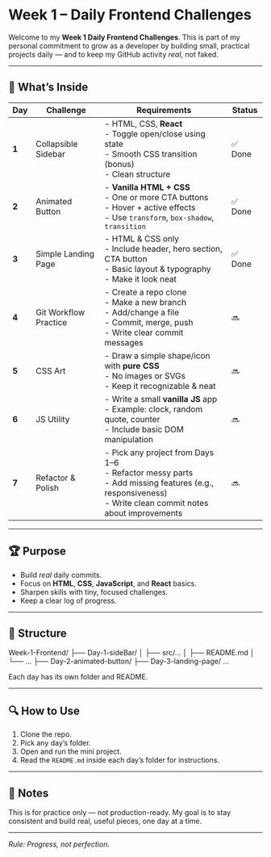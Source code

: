 # Week 1 – Daily Frontend Challenges

Welcome to my **Week 1 Daily Frontend Challenges**.
This is part of my personal commitment to grow as a developer by building small, practical projects daily — and to keep my GitHub activity *real*, not faked.

---

## 📅 **What’s Inside**

| Day   | Challenge             | Requirements                                                                                                                                                 | Status |
| ----- | --------------------- | ------------------------------------------------------------------------------------------------------------------------------------------------------------ | ------ |
| **1** | Collapsible Sidebar   | - HTML, CSS, **React**<br>- Toggle open/close using state<br>- Smooth CSS transition (bonus)<br>- Clean structure                                            | ✅ Done |
| **2** | Animated Button       | - **Vanilla HTML + CSS**<br>- One or more CTA buttons<br>- Hover + active effects<br>- Use `transform`, `box-shadow`, `transition`                           | ✅ Done |
| **3** | Simple Landing Page   | - HTML & CSS only<br>- Include header, hero section, CTA button<br>- Basic layout & typography<br>- Make it look neat                                        | ✅ Done |
| **4** | Git Workflow Practice | - Create a repo clone<br>- Make a new branch<br>- Add/change a file<br>- Commit, merge, push<br>- Write clear commit messages                                | 🔜      |
| **5** | CSS Art               | - Draw a simple shape/icon with **pure CSS**<br>- No images or SVGs<br>- Keep it recognizable & neat                                                         | 🔜      |
| **6** | JS Utility            | - Write a small **vanilla JS** app<br>- Example: clock, random quote, counter<br>- Include basic DOM manipulation                                            | 🔜      |
| **7** | Refactor & Polish     | - Pick any project from Days 1–6<br>- Refactor messy parts<br>- Add missing features (e.g., responsiveness)<br>- Write clean commit notes about improvements | 🔜      |

---

## 🏆 **Purpose**

- Build *real* daily commits.
- Focus on **HTML**, **CSS**, **JavaScript**, and **React** basics.
- Sharpen skills with tiny, focused challenges.
- Keep a clear log of progress.

---

## 📂 **Structure**

Week-1-Frontend/
├── Day-1-sideBar/
│ ├── src/...
│ ├── README.md
│ └── ...
├── Day-2-animated-button/
├── Day-3-landing-page/
...

Each day has its own folder and README.

---

## 🔍 **How to Use**

1. Clone the repo.
2. Pick any day’s folder.
3. Open and run the mini project.
4. Read the `README.md` inside each day’s folder for instructions.

---

## 📜 **Notes**

This is for practice only — not production-ready.
My goal is to stay consistent and build real, useful pieces, one day at a time.

---

*Rule:  Progress, not perfection.*
